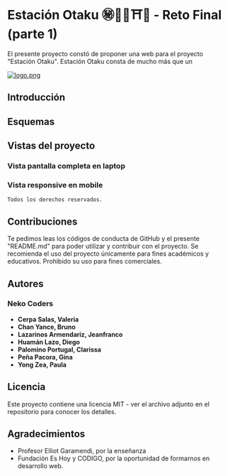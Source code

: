 # Estación Otaku ㊙📓🍥⛩️🎌 - Reto Final (parte 1)

El presente proyecto constó de proponer una web para el proyecto "Estación Otaku". Estación Otaku consta de mucho más que un

[![logo.png](https://i.postimg.cc/LXdQ94j6/logo.png)](https://postimg.cc/mcwyVsd0)

## Introducción

## Esquemas

## Vistas del proyecto

### Vista pantalla completa en laptop

### Vista responsive en mobile

```
Todos los derechos reservados.
```

## Contribuciones

Te pedimos leas los códigos de conducta de GitHub y el presente "README.md" para poder utilizar y contribuir con el proyecto. Se recomienda el uso del proyecto únicamente para fines académicos y educativos. Prohibido su uso para fines comerciales.

## Autores
### Neko Coders

- **Cerpa Salas, Valeria**
- **Chan Yance, Bruno**
- **Lazarinos Armendariz, Jeanfranco**
- **Huamán Lazo, Diego**
- **Palomino Portugal, Clarissa**
- **Peña Pacora, Gina**
- **Yong Zea, Paula**

## Licencia

Este proyecto contiene una licencia MIT - ver el archivo adjunto en el repositorio para conocer los detalles.

## Agradecimientos

- Profesor Elliot Garamendi, por la enseñanza
- Fundación Es Hoy y CODIGO, por la oportunidad de formarnos en desarrollo web.
   

